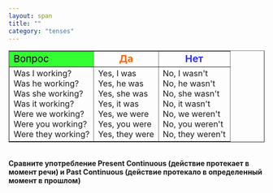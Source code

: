 ```yaml
---
layout: span
title: ""
category: "tenses"
---
```

<section class='rules'><table style="text-align: left; margin-left: auto; margin-right: auto;" border="1" cellpadding="5" cellspacing="0"><tbody>
<tr>
<td style="color: rgb(51, 255, 51); background-color: rgb(51, 255, 51);"><big><span style="color: rgb(0, 0, 0);">Вопрос</span></big></td>
      <td style="text-align: center;"><big style="color: rgb(255, 102, 0);"><span style="font-weight: bold;">Да</span></big></td>
      <td style="text-align: center;"><big><span style="color: rgb(51, 51, 255); font-weight: bold;">Нет</span></big></td>
    </tr>
<tr>
<td>Was I working? <br>
Was he working? <br>
Was she working? <br>
Was it working?<br>
Were we working? <br>
Were you working? <br>
Were they working?</td>
      <td> Yes, I was<br>
Yes, he was <br>
Yes, she was <br>
Yes, it was<br>
Yes, we were <br>
Yes, you were <br>
Yes, they were</td>
      <td>No, I wasn't <br>
No, he wasn't <br>
No, she wasn't <br>
No, it wasn't<br>
No, we weren't <br>
No, you weren't <br>
No, they weren't</td>
    </tr>
</tbody></table>
<br><b>Сравните употребление Present Continuous 
(действие протекает в момент речи) и Past Continuous (действие протекало в определенный момент в прошлом)</b></section>